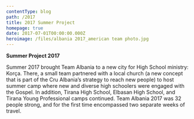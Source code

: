 ```yaml
---
contentType: blog
path: /2017
title: 2017 Summer Project
homepage: true
date: 2017-07-01T00:00:00.000Z
heroimage: /files/albania 2017_american team photo.jpg
---
```

**Summer Project 2017**

Summer 2017 brought Team Albania to a new city for High School ministry: Korça. There, a small team partnered with a local church (a new concept that is part of the Cru Albania’s strategy to reach new people) to host summer camp where new and diverse high schoolers were engaged with the Gospel. In addition, Tirana High School, Elbasan High School, and Tirana Young Professional camps continued. Team Albania 2017 was 32 people strong, and for the first time encompassed two separate weeks of travel.
